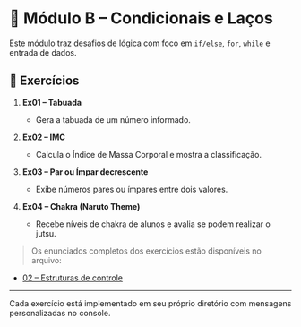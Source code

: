 # 📘 Módulo B – Condicionais e Laços

Este módulo traz desafios de lógica com foco em `if/else`, `for`, `while` e entrada de dados.

## 📂 Exercícios

1. **Ex01 – Tabuada**
   - Gera a tabuada de um número informado.

2. **Ex02 – IMC**
   - Calcula o Índice de Massa Corporal e mostra a classificação.

3. **Ex03 – Par ou Ímpar decrescente**
   - Exibe números pares ou ímpares entre dois valores.

4. **Ex04 – Chakra (Naruto Theme)**
   - Recebe níveis de chakra de alunos e avalia se podem realizar o jutsu.


> Os enunciados completos dos exercícios estão disponíveis no arquivo:

- [02 – Estruturas de controle](./02-estruturas-controle.md)


---

Cada exercício está implementado em seu próprio diretório com mensagens personalizadas no console.
